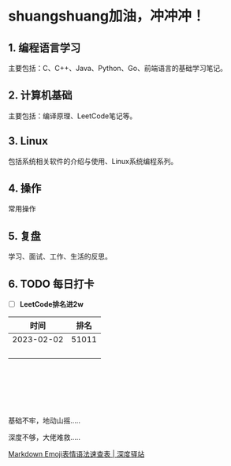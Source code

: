 # shuangshuang加油，冲冲冲！


## 1. 编程语言学习

主要包括：C、C++、Java、Python、Go、前端语言的基础学习笔记。

## 2. 计算机基础

主要包括：编译原理、LeetCode笔记等。

## 3. Linux

包括系统相关软件的介绍与使用、Linux系统编程系列。

## 4. 操作

常用操作

## 5. 复盘

学习、面试、工作、生活的反思。

## 6. TODO 每日打卡

- [ ] **LeetCode排名进2w**

| 时间         | 排名    |
|:----------:| ----- |
| 2023-02-02 | 51011 |
|            |       |
|            |       |
|            |       |
|            |       |



<br>

<br>

<br>

<br>

<br>

基础不牢，地动山摇.....

深度不够，大佬难救.....

[Markdown Emoji表情语法速查表 | 深度驿站](https://sunhwee.com/posts/a927e90e.html)
